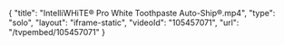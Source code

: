 {
    "title": "IntelliWHiTE&reg; Pro White Toothpaste Auto-Ship&reg;.mp4",
    "type": "solo",
    "layout": "iframe-static",
    "videoId": "105457071",
    "url": "\/tvpembed\/105457071"
}
